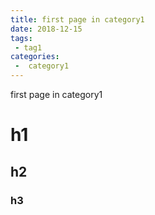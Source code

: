 ```yaml
---
title: first page in category1
date: 2018-12-15
tags:
 - tag1
categories:
 -  category1
---
```


first page in category1
# h1
## h2
### h3